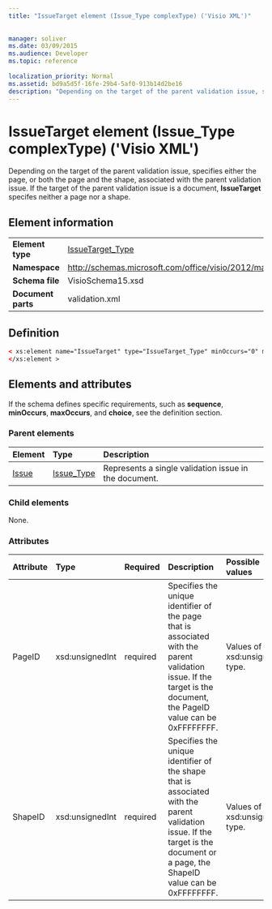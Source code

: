 ```yaml
---
title: "IssueTarget element (Issue_Type complexType) ('Visio XML')"
 
 
manager: soliver
ms.date: 03/09/2015
ms.audience: Developer
ms.topic: reference
 
localization_priority: Normal
ms.assetid: bd9a5d5f-16fe-29b4-5af0-913b14d2be16
description: "Depending on the target of the parent validation issue, specifies either the page, or both the page and the shape, associated with the parent validation issue. If the target of the parent validation issue is a document, IssueTarget specifes neither a page nor a shape."
---
```


# IssueTarget element (Issue_Type complexType) ('Visio XML')

Depending on the target of the parent validation issue, specifies either the page, or both the page and the shape, associated with the parent validation issue. If the target of the parent validation issue is a document, **IssueTarget** specifes neither a page nor a shape. 
  
## Element information

|||
|:-----|:-----|
|**Element type** <br/> |[IssueTarget_Type](issuetarget_type-complextypevisio-xml.md) <br/> |
|**Namespace** <br/> |http://schemas.microsoft.com/office/visio/2012/main  <br/> |
|**Schema file** <br/> |VisioSchema15.xsd  <br/> |
|**Document parts** <br/> |validation.xml  <br/> |
   
## Definition

```XML
< xs:element name="IssueTarget" type="IssueTarget_Type" minOccurs="0" maxOccurs="1" >
</xs:element >
```

## Elements and attributes

If the schema defines specific requirements, such as **sequence**, **minOccurs**, **maxOccurs**, and **choice**, see the definition section. 
  
### Parent elements

|**Element**|**Type**|**Description**|
|:-----|:-----|:-----|
|[Issue](issue-element-issues_type-complextypevisio-xml.md) <br/> |[Issue_Type](issue_type-complextypevisio-xml.md) <br/> |Represents a single validation issue in the document.  <br/> |
   
### Child elements

None.
  
### Attributes

|**Attribute**|**Type**|**Required**|**Description**|**Possible values**|
|:-----|:-----|:-----|:-----|:-----|
|PageID  <br/> |xsd:unsignedInt  <br/> |required  <br/> |Specifies the unique identifier of the page that is associated with the parent validation issue. If the target is the document, the PageID value can be 0xFFFFFFFF.  <br/> |Values of the xsd:unsignedInt type.  <br/> |
|ShapeID  <br/> |xsd:unsignedInt  <br/> |required  <br/> |Specifies the unique identifier of the shape that is associated with the parent validation issue. If the target is the document or a page, the ShapeID value can be 0xFFFFFFFF.  <br/> |Values of the xsd:unsignedInt type.  <br/> |
   

